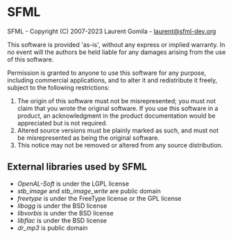 # SFML

SFML - Copyright (C) 2007-2023 Laurent Gomila - laurent@sfml-dev.org

This software is provided 'as-is', without any express or implied warranty. In no event will the authors be held liable for any damages arising from the use of this software.

Permission is granted to anyone to use this software for any purpose, including commercial applications, and to alter it and redistribute it freely, subject to the following restrictions:

  1. The origin of this software must not be misrepresented; you must not claim that you wrote the original software.  If you use this software in a product, an acknowledgment in the product documentation would be appreciated but is not required.
  2. Altered source versions must be plainly marked as such, and must not be misrepresented as being the original software.
  3. This notice may not be removed or altered from any source distribution.

## External libraries used by SFML

  * _OpenAL-Soft_ is under the LGPL license
  * _stb_image_ and _stb_image_write_ are public domain
  * _freetype_ is under the FreeType license or the GPL license
  * _libogg_ is under the BSD license
  * _libvorbis_ is under the BSD license
  * _libflac_ is under the BSD license
  * _dr\_mp3_ is public domain

